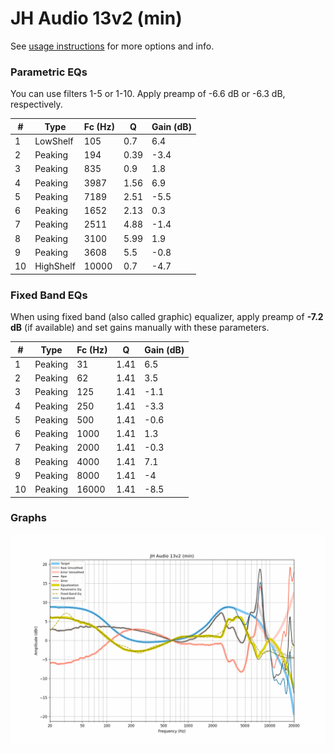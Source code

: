 # JH Audio 13v2 (min)
See [usage instructions](https://github.com/jaakkopasanen/AutoEq#usage) for more options and info.

### Parametric EQs
You can use filters 1-5 or 1-10. Apply preamp of -6.6 dB or -6.3 dB, respectively.

|   # | Type      |   Fc (Hz) |    Q |   Gain (dB) |
|-----|-----------|-----------|------|-------------|
|   1 | LowShelf  |       105 | 0.7  |         6.4 |
|   2 | Peaking   |       194 | 0.39 |        -3.4 |
|   3 | Peaking   |       835 | 0.9  |         1.8 |
|   4 | Peaking   |      3987 | 1.56 |         6.9 |
|   5 | Peaking   |      7189 | 2.51 |        -5.5 |
|   6 | Peaking   |      1652 | 2.13 |         0.3 |
|   7 | Peaking   |      2511 | 4.88 |        -1.4 |
|   8 | Peaking   |      3100 | 5.99 |         1.9 |
|   9 | Peaking   |      3608 | 5.5  |        -0.8 |
|  10 | HighShelf |     10000 | 0.7  |        -4.7 |

### Fixed Band EQs
When using fixed band (also called graphic) equalizer, apply preamp of **-7.2 dB** (if available) and set gains manually with these parameters.

|   # | Type    |   Fc (Hz) |    Q |   Gain (dB) |
|-----|---------|-----------|------|-------------|
|   1 | Peaking |        31 | 1.41 |         6.5 |
|   2 | Peaking |        62 | 1.41 |         3.5 |
|   3 | Peaking |       125 | 1.41 |        -1.1 |
|   4 | Peaking |       250 | 1.41 |        -3.3 |
|   5 | Peaking |       500 | 1.41 |        -0.6 |
|   6 | Peaking |      1000 | 1.41 |         1.3 |
|   7 | Peaking |      2000 | 1.41 |        -0.3 |
|   8 | Peaking |      4000 | 1.41 |         7.1 |
|   9 | Peaking |      8000 | 1.41 |        -4   |
|  10 | Peaking |     16000 | 1.41 |        -8.5 |

### Graphs
![](./JH%20Audio%2013v2%20(min).png)
